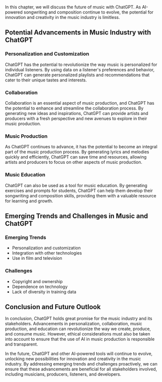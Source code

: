 
In this chapter, we will discuss the future of music with ChatGPT. As AI-powered songwriting and composition continue to evolve, the potential for innovation and creativity in the music industry is limitless.

Potential Advancements in Music Industry with ChatGPT
-----------------------------------------------------

### Personalization and Customization

ChatGPT has the potential to revolutionize the way music is personalized for individual listeners. By using data on a listener's preferences and behavior, ChatGPT can generate personalized playlists and recommendations that cater to their unique tastes and interests.

### Collaboration

Collaboration is an essential aspect of music production, and ChatGPT has the potential to enhance and streamline the collaboration process. By generating new ideas and inspirations, ChatGPT can provide artists and producers with a fresh perspective and new avenues to explore in their music production.

### Music Production

As ChatGPT continues to advance, it has the potential to become an integral part of the music production process. By generating lyrics and melodies quickly and efficiently, ChatGPT can save time and resources, allowing artists and producers to focus on other aspects of music production.

### Music Education

ChatGPT can also be used as a tool for music education. By generating exercises and prompts for students, ChatGPT can help them develop their songwriting and composition skills, providing them with a valuable resource for learning and growth.

Emerging Trends and Challenges in Music and ChatGPT
---------------------------------------------------

### Emerging Trends

* Personalization and customization
* Integration with other technologies
* Use in film and television

### Challenges

* Copyright and ownership
* Dependence on technology
* Lack of diversity in training data

Conclusion and Future Outlook
-----------------------------

In conclusion, ChatGPT holds great promise for the music industry and its stakeholders. Advancements in personalization, collaboration, music production, and education can revolutionize the way we create, produce, and consume music. However, ethical considerations must also be taken into account to ensure that the use of AI in music production is responsible and transparent.

In the future, ChatGPT and other AI-powered tools will continue to evolve, unlocking new possibilities for innovation and creativity in the music industry. By addressing emerging trends and challenges proactively, we can ensure that these advancements are beneficial for all stakeholders involved, including musicians, producers, listeners, and developers.
